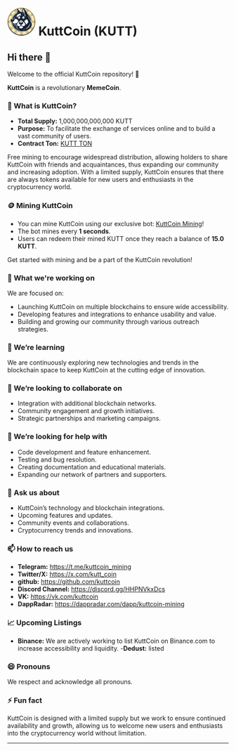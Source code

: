 # ![KuttCoin Logo](https://github.com/kuttcoin/logo_kutt/blob/main/kutt64x64.png) KuttCoin (KUTT)

## Hi there 👋

Welcome to the official KuttCoin repository! 🚀

**KuttCoin** is a revolutionary **MemeCoin**.

### 🌟 What is KuttCoin?

- **Total Supply:** 1,000,000,000,000 KUTT
- **Purpose:** To facilitate the exchange of services online and to build a vast community of users.
- **Contract Ton:** [KUTT TON](https://tonviewer.com/EQCGcF2amuyOthwF2PBN_qdKb-XXpR8Jbf3zRmS2ayLKcYzw)

Free mining to encourage widespread distribution, allowing holders to share KuttCoin with friends and acquaintances, thus expanding our community and increasing adoption. With a limited supply, KuttCoin ensures that there are always tokens available for new users and enthusiasts in the cryptocurrency world.

### 🪙 Mining KuttCoin

- You can mine KuttCoin using our exclusive bot: [KuttCoin Mining](https://kuttcoin.com)! 
- The bot mines every **1 seconds**. 
- Users can redeem their mined KUTT once they reach a balance of **15.0 KUTT**.

Get started with mining and be a part of the KuttCoin revolution!

### 🔭 What we're working on
We are focused on:
- Launching KuttCoin on multiple blockchains to ensure wide accessibility.
- Developing features and integrations to enhance usability and value.
- Building and growing our community through various outreach strategies.

### 🌱 We’re learning
We are continuously exploring new technologies and trends in the blockchain space to keep KuttCoin at the cutting edge of innovation.

### 👯 We’re looking to collaborate on
- Integration with additional blockchain networks.
- Community engagement and growth initiatives.
- Strategic partnerships and marketing campaigns.

### 🤔 We’re looking for help with
- Code development and feature enhancement.
- Testing and bug resolution.
- Creating documentation and educational materials.
- Expanding our network of partners and supporters.

### 💬 Ask us about
- KuttCoin’s technology and blockchain integrations.
- Upcoming features and updates.
- Community events and collaborations.
- Cryptocurrency trends and innovations.

### 📫 How to reach us
- **Telegram:** https://t.me/kuttcoin_mining
- **Twitter/X:** https://x.com/kutt_coin
- **github:** https://github.com/kuttcoin
- **Discord Channel:** https://discord.gg/HHPNVkxDcs
- **VK:** https://vk.com/kuttcoin
- **DappRadar:** https://dappradar.com/dapp/kuttcoin-mining

### 📈 Upcoming Listings
- **Binance:** We are actively working to list KuttCoin on Binance.com to increase accessibility and liquidity.
-**Dedust:** listed

### 😄 Pronouns
We respect and acknowledge all pronouns.

### ⚡ Fun fact
KuttCoin is designed with a limited supply but we work to ensure continued availability and growth, allowing us to welcome new users and enthusiasts into the cryptocurrency world without limitation.

---
